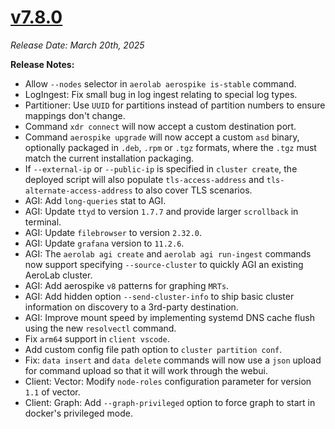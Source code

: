 # [v7.8.0](https://github.com/aerospike/aerolab/releases/tag/7.8.0)

_Release Date: March 20th, 2025_

**Release Notes:**
* Allow `--nodes` selector in `aerolab aerospike is-stable` command.
* LogIngest: Fix small bug in log ingest relating to special log types.
* Partitioner: Use `UUID` for partitions instead of partition numbers to ensure mappings don't change.
* Command `xdr connect` will now accept a custom destination port.
* Command `aerospike upgrade` will now accept a custom `asd` binary, optionally packaged in `.deb`, `.rpm` or `.tgz` formats, where the `.tgz` must match the current installation packaging.
* If `--external-ip` or `--public-ip` is specified in `cluster create`, the deployed script will also populate `tls-access-address` and `tls-alternate-access-address` to also cover TLS scenarios.
* AGI: Add `long-queries` stat to AGI.
* AGI: Update `ttyd` to version `1.7.7` and provide larger `scrollback` in terminal.
* AGI: Update `filebrowser` to version `2.32.0`.
* AGI: Update `grafana` version to `11.2.6`.
* AGI: The `aerolab agi create` and `aerolab agi run-ingest` commands now support specifying `--source-cluster` to quickly AGI an existing AeroLab cluster.
* AGI: Add aerospike `v8` patterns for graphing `MRTs`.
* AGI: Add hidden option `--send-cluster-info` to ship basic cluster information on discovery to a 3rd-party destination.
* AGI: Improve mount speed by implementing systemd DNS cache flush using the new `resolvectl` command.
* Fix `arm64` support in `client vscode`.
* Add custom config file path option to `cluster partition conf`.
* Fix: `data insert` and `data delete` commands will now use a `json` upload for command upload so that it will work through the webui.
* Client: Vector: Modify `node-roles` configuration parameter for version `1.1` of vector.
* Client: Graph: Add `--graph-privileged` option to force graph to start in docker's privileged mode.
